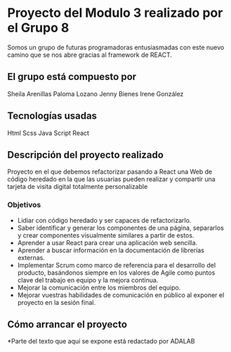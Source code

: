 # Proyecto del Modulo 3 realizado por el Grupo 8 

Somos un grupo de futuras programadoras entusiasmadas con este nuevo camino que se nos abre gracias al framework de REACT.

## El grupo está compuesto por

  Sheila Arenillas
  Paloma Lozano
  Jenny Bienes
  Irene González

## Tecnologías usadas

  Html
  Scss
  Java Script
  React

## Descripción del proyecto realizado

  Proyecto en el que debemos refactorizar pasando a React una Web de código heredado en la que las usuarias pueden realizar y compartir una tarjeta de visita digital totalmente personalizable
  
### Objetivos

 - Lidiar con código heredado y ser capaces de refactorizarlo.
 - Saber identificar y generar los componentes de una página, separarlos y crear componentes visualmente similares a partir de estos.
 - Aprender a usar React para crear una aplicación web sencilla.
 - Aprender a buscar información en la documentación de librerías externas.
 - Implementar Scrum como marco de referencia para el desarrollo del producto, basándonos siempre en los valores de Agile como puntos clave del trabajo en equipo y la mejora continua.
 - Mejorar la comunicación entre los miembros del equipo.
 - Mejorar vuestras habilidades de comunicación en público al exponer el proyecto en la sesión final.

## Cómo arrancar el proyecto






*Parte del texto que aquí se expone está redactado por ADALAB
